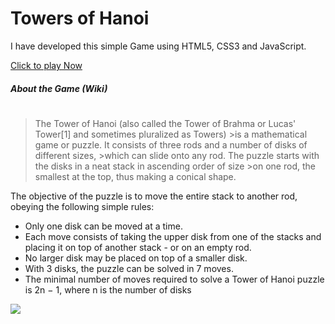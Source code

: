 # Towers of Hanoi
I have developed this simple Game using HTML5, CSS3 and JavaScript.

[Click to play Now](https://refatalsakka.github.io/Towers-Of-Hanoi/)

##### About the Game (Wiki)
#
>The Tower of Hanoi (also called the Tower of Brahma or Lucas' Tower[1] and sometimes pluralized as Towers) >is a mathematical game or puzzle. It consists of three rods and a number of disks of different sizes, >which can slide onto any rod. The puzzle starts with the disks in a neat stack in ascending order of size >on one rod, the smallest at the top, thus making a conical shape.

The objective of the puzzle is to move the entire stack to another rod, obeying the following simple rules:
- Only one disk can be moved at a time.
- Each move consists of taking the upper disk from one of the stacks and placing it on top of another stack - or on an empty rod.
- No larger disk may be placed on top of a smaller disk.
- With 3 disks, the puzzle can be solved in 7 moves. 
- The minimal number of moves required to solve a Tower of Hanoi puzzle is 2n − 1, where n is the number of disks


![](https://raw.githubusercontent.com/refatalsakka/Towers-Of-Hanoi/master/Tower%20of%20Hanoi.PNG)
